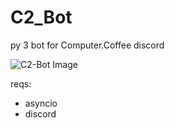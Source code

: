 # C2_Bot
py 3 bot for Computer.Coffee discord

![C2-Bot Image](https://i.imgur.com/Bxrj6qR.png)

reqs:
- asyncio
- discord
